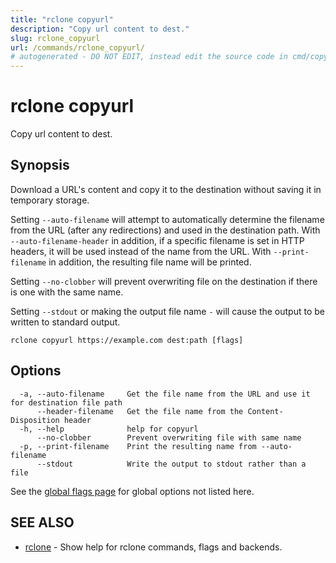 ```yaml
---
title: "rclone copyurl"
description: "Copy url content to dest."
slug: rclone_copyurl
url: /commands/rclone_copyurl/
# autogenerated - DO NOT EDIT, instead edit the source code in cmd/copyurl/ and as part of making a release run "make commanddocs"
---
```

# rclone copyurl

Copy url content to dest.

## Synopsis


Download a URL's content and copy it to the destination without saving
it in temporary storage.

Setting `--auto-filename` will attempt to automatically determine the filename from the URL
(after any redirections) and used in the destination path. 
With `--auto-filename-header` in 
addition, if a specific filename is set in HTTP headers, it will be used instead of the name from the URL.
With `--print-filename` in addition, the resulting file name will be printed.

Setting `--no-clobber` will prevent overwriting file on the 
destination if there is one with the same name.

Setting `--stdout` or making the output file name `-`
will cause the output to be written to standard output.


```
rclone copyurl https://example.com dest:path [flags]
```

## Options

```
  -a, --auto-filename     Get the file name from the URL and use it for destination file path
      --header-filename   Get the file name from the Content-Disposition header
  -h, --help              help for copyurl
      --no-clobber        Prevent overwriting file with same name
  -p, --print-filename    Print the resulting name from --auto-filename
      --stdout            Write the output to stdout rather than a file
```

See the [global flags page](/flags/) for global options not listed here.

## SEE ALSO

* [rclone](/commands/rclone/)	 - Show help for rclone commands, flags and backends.

